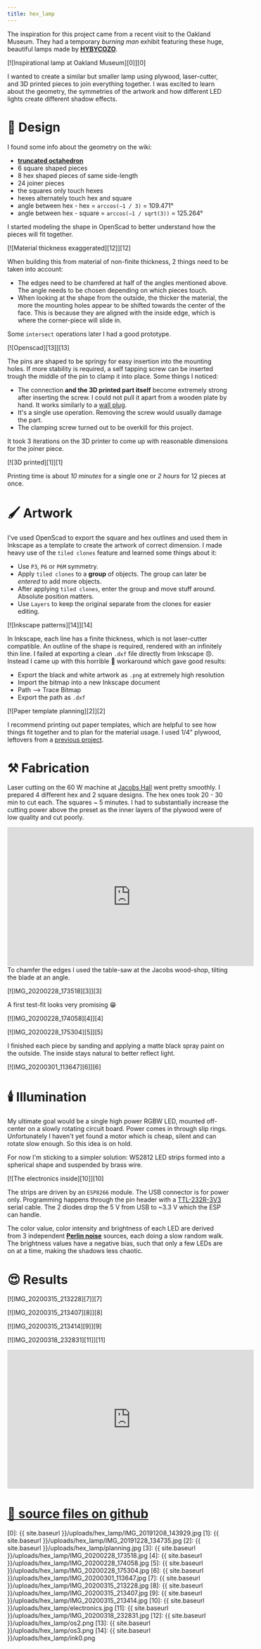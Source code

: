```yaml
---
title: hex_lamp
---
```

The inspiration for this project came from a recent visit to the Oakland Museum. They had a temporary *burning man* exhibit featuring these huge, beautiful lamps made by [__HYBYCOZO__](https://www.hybycozo.com/).

[![Inspirational lamp at Oakland Museum][0]][0]

I wanted to create a similar but smaller lamp using plywood, laser-cutter, and 3D printed pieces to join everything together. I was excited to learn about the geometry, the symmetries of the artwork and how different LED lights create different shadow effects.

# :memo: Design
I found some info about the geometry on the wiki:

  * [__truncated octahedron__](https://en.wikipedia.org/wiki/Truncated_octahedron)
  * 6 square shaped pieces
  * 8 hex shaped pieces of same side-length
  * 24 joiner pieces
  * the squares only touch hexes
  * hexes alternately touch hex and square
  * angle between hex - hex = `arccos(−1 / 3)` = 109.471°
  * angle between hex - square = `arccos(−1 / sqrt(3))` = 125.264°

I started modeling the shape in OpenScad to better understand how the pieces will fit together.

[![Material thickness exaggerated][12]][12]

When building this from material of non-finite thickness, 2 things need to be taken into account:
  * The edges need to be chamfered at half of the angles mentioned above. The angle needs to be chosen depending on which pieces touch.
  * When looking at the shape from the outside, the thicker the material, the more the mounting holes appear to be shifted towards the center of the face. This is because they are aligned with the inside edge, which is where the corner-piece will slide in.

Some `intersect` operations later I had a good prototype.

[![Openscad][13]][13]

The pins are shaped to be springy for easy insertion into the mounting holes. If more stability is required, a self tapping screw can be inserted trough the middle of the pin to clamp it into place. Some things I noticed:

  * The connection __and the 3D printed part itself__ become extremely strong after inserting the screw. I could not pull it apart from a wooden plate by hand. It works similarly to a [wall plug](https://en.wikipedia.org/wiki/Wall_plug).
  * It's a single use operation. Removing the screw would usually damage the part.
  * The clamping screw turned out to be overkill for this project.

It took 3 iterations on the 3D printer to come up with reasonable dimensions for the joiner piece.

[![3D printed][1]][1]

Printing time is about *10 minutes* for a single one or *2 hours* for 12 pieces at once.

# :paintbrush: Artwork
I've used OpenScad to export the square and hex outlines and used them in Inkscape as a template to create the artwork of correct dimension. I made heavy use of the `tiled clones` feature and learned some things about it:

  * Use `P3`, `P6` or `P6M` symmetry.
  * Apply `tiled clones` to a __group__ of objects. The group can later be _entered_ to add more objects.
  * After applying `tiled clones`, enter the group and move stuff around. Absolute position matters.
  * Use `Layers` to keep the original separate from the clones for easier editing.

[![Inkscape patterns][14]][14]

In Inkscape, each line has a finite thickness, which is not laser-cutter compatible. An outline of the shape is required, rendered with an infinitely thin line. I failed at exporting a clean `.dxf` file directly from Inkscape :angry:. Instead I came up with this horrible :poop: workaround which gave good results:
  
  * Export the black and white artwork as `.png` at extremely high resolution
  * Import the bitmap into a new Inkscape document
  * Path --> Trace Bitmap
  * Export the path as `.dxf`

[![Paper template planning][2]][2]

I recommend printing out paper templates, which are helpful to see how things fit together and to plan for the material usage. I used 1/4" plywood, leftovers from a [previous project](http://yetifrisstlama.blogspot.com/2017/09/fan-tas-tic-pinball-part-8-led-display.html). 

# :hammer_and_pick: Fabrication

Laser cutting on the 60 W machine at [Jacobs Hall](https://jacobsinstitute.berkeley.edu/) went pretty smoothly. I prepared 4 different hex and 2 square designs. The hex ones took 20 - 30 min to cut each. The squares ~ 5 minutes. I had to substantially increase the cutting power above the preset as the inner layers of the plywood were of low quality and cut poorly.

<iframe width="560" height="315" src="https://www.youtube-nocookie.com/embed/GMwXp55kbyk" frameborder="0" allow="accelerometer; autoplay; encrypted-media; gyroscope; picture-in-picture" allowfullscreen></iframe>

<br>
To chamfer the edges I used the table-saw at the Jacobs wood-shop, tilting the blade at an angle.

[![IMG_20200228_173518][3]][3]

A first test-fit looks very promising :grin:

[![IMG_20200228_174058][4]][4]

[![IMG_20200228_175304][5]][5]

I finished each piece by sanding and applying a matte black spray paint on the outside. The inside stays natural to better reflect light.

[![IMG_20200301_113647][6]][6]

# :candle: Illumination
My ultimate goal would be a single high power RGBW LED, mounted off-center on a slowly rotating circuit board. Power comes in through slip rings.
Unfortunately I haven't yet found a motor which is cheap, silent and can rotate slow enough. So this idea is on hold.

For now I'm sticking to a simpler solution: WS2812 LED strips formed into a spherical shape and suspended by brass wire.

[![The electronics inside][10]][10]

The strips are driven by an `ESP8266` module. The USB connector is for power only. Programming happens through the pin header with a [TTL-232R-3V3](https://octopart.com/ttl-232r-3v3-ftdi-5416714) serial cable. The 2 diodes drop the 5 V from USB to ~3.3 V which the ESP can handle.

The color value, color intensity and brightness of each LED are derived from 3 independent [__Perlin noise__](https://github.com/czinn/perlin) sources, each doing a slow random walk. The brightness values have a negative bias, such that only a few LEDs are on at a time, making the shadows less chaotic.

# :heart_eyes: Results 

[![IMG_20200315_213228][7]][7]

[![IMG_20200315_213407][8]][8]

[![IMG_20200315_213414][9]][9]

[![IMG_20200318_232831][11]][11]

<iframe width="560" height="315" src="https://www.youtube-nocookie.com/embed/wreXJGpZQVM" frameborder="0" allow="accelerometer; autoplay; encrypted-media; gyroscope; picture-in-picture" allowfullscreen></iframe>

# [:floppy_disk: source files on github](https://github.com/yetifrisstlama/hex_lamp)

[0]: {{ site.baseurl }}/uploads/hex_lamp/IMG_20191208_143929.jpg
[1]: {{ site.baseurl }}/uploads/hex_lamp/IMG_20191228_134735.jpg
[2]: {{ site.baseurl }}/uploads/hex_lamp/planning.jpg
[3]: {{ site.baseurl }}/uploads/hex_lamp/IMG_20200228_173518.jpg
[4]: {{ site.baseurl }}/uploads/hex_lamp/IMG_20200228_174058.jpg
[5]: {{ site.baseurl }}/uploads/hex_lamp/IMG_20200228_175304.jpg
[6]: {{ site.baseurl }}/uploads/hex_lamp/IMG_20200301_113647.jpg
[7]: {{ site.baseurl }}/uploads/hex_lamp/IMG_20200315_213228.jpg
[8]: {{ site.baseurl }}/uploads/hex_lamp/IMG_20200315_213407.jpg
[9]: {{ site.baseurl }}/uploads/hex_lamp/IMG_20200315_213414.jpg
[10]: {{ site.baseurl }}/uploads/hex_lamp/electronics.jpg
[11]: {{ site.baseurl }}/uploads/hex_lamp/IMG_20200318_232831.jpg
[12]: {{ site.baseurl }}/uploads/hex_lamp/os2.png
[13]: {{ site.baseurl }}/uploads/hex_lamp/os3.png
[14]: {{ site.baseurl }}/uploads/hex_lamp/ink0.png
